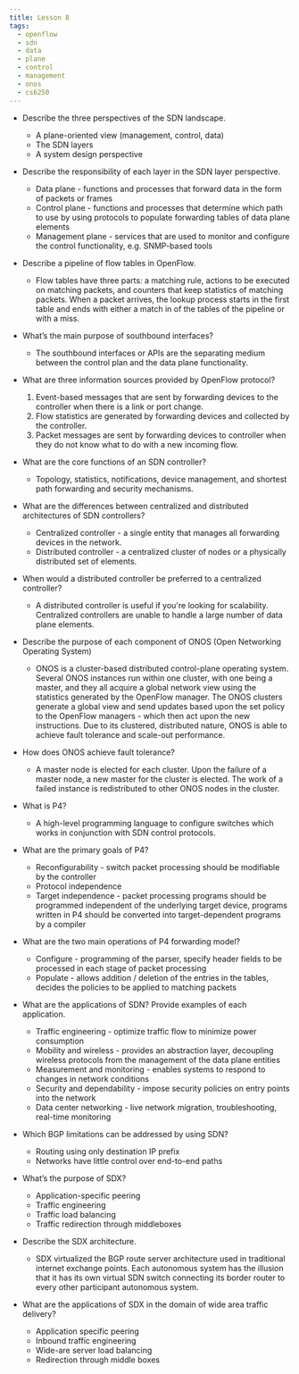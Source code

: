 ```yaml
---
title: Lesson 8
tags:
  - openflow
  - sdn
  - data
  - plane
  - control
  - management
  - onos
  - cs6250
---
```


- Describe the three perspectives of the SDN landscape.

  - A plane-oriented view (management, control, data)
  - The SDN layers
  - A system design perspective

- Describe the responsibility of each layer in the SDN layer perspective.

  - Data plane - functions and processes that forward data in the form of packets or frames
  - Control plane - functions and processes that determine which path to use by using protocols to
    populate forwarding tables of data plane elements
  - Management plane - services that are used to monitor and configure the control functionality,
    e.g. SNMP-based tools

- Describe a pipeline of flow tables in OpenFlow.

  - Flow tables have three parts: a matching rule, actions to be executed on matching packets, and
    counters that keep statistics of matching packets. When a packet arrives, the lookup process
    starts in the first table and ends with either a match in of the tables of the pipeline or with
    a miss.

- What’s the main purpose of southbound interfaces?

  - The southbound interfaces or APIs are the separating medium between the control plan and the
    data plane functionality.

- What are three information sources provided by OpenFlow protocol?

  1. Event-based messages that are sent by forwarding devices to the controller when there is a link
     or port change.
  2. Flow statistics are generated by forwarding devices and collected by the controller.
  3. Packet messages are sent by forwarding devices to controller when they do not know what to do
     with a new incoming flow.

- What are the core functions of an SDN controller?

  - Topology, statistics, notifications, device management, and shortest path forwarding and
    security mechanisms.

- What are the differences between centralized and distributed architectures of SDN controllers?

  - Centralized controller - a single entity that manages all forwarding devices in the network.
  - Distributed controller - a centralized cluster of nodes or a physically distributed set of
    elements.

- When would a distributed controller be preferred to a centralized controller?

  - A distributed controller is useful if you're looking for scalability. Centralized controllers
    are unable to handle a large number of data plane elements.

- Describe the purpose of each component of ONOS (Open Networking Operating System)

  - ONOS is a cluster-based distributed control-plane operating system. Several ONOS instances run
    within one cluster, with one being a master, and they all acquire a global network view using
    the statistics generated by the OpenFlow manager. The ONOS clusters generate a global view and
    send updates based upon the set policy to the OpenFlow managers - which then act upon the new
    instructions. Due to its clustered, distributed nature, ONOS is able to achieve fault tolerance
    and scale-out performance.

- How does ONOS achieve fault tolerance?

  - A master node is elected for each cluster. Upon the failure of a master node, a new master for
    the cluster is elected. The work of a failed instance is redistributed to other ONOS nodes in
    the cluster.

- What is P4?

  - A high-level programming language to configure switches which works in conjunction with SDN
    control protocols.

- What are the primary goals of P4?

  - Reconfigurability - switch packet processing should be modifiable by the controller
  - Protocol independence
  - Target independence - packet processing programs should be programmed independent of the
    underlying target device, programs written in P4 should be converted into target-dependent
    programs by a compiler

- What are the two main operations of P4 forwarding model?

  - Configure - programming of the parser, specify header fields to be processed in each stage of
    packet processing
  - Populate - allows addition / deletion of the entries in the tables, decides the policies to be
    applied to matching packets

- What are the applications of SDN? Provide examples of each application.

  - Traffic engineering - optimize traffic flow to minimize power consumption
  - Mobility and wireless - provides an abstraction layer, decoupling wireless protocols from the
    management of the data plane entities
  - Measurement and monitoring - enables systems to respond to changes in network conditions
  - Security and dependability - impose security policies on entry points into the network
  - Data center networking - live network migration, troubleshooting, real-time monitoring

- Which BGP limitations can be addressed by using SDN?

  - Routing using only destination IP prefix
  - Networks have little control over end-to-end paths

- What’s the purpose of SDX?

  - Application-specific peering
  - Traffic engineering
  - Traffic load balancing
  - Traffic redirection through middleboxes

- Describe the SDX architecture.

  - SDX virtualized the BGP route server architecture used in traditional internet exchange points.
    Each autonomous system has the illusion that it has its own virtual SDN switch connecting its
    border router to every other participant autonomous system.

- What are the applications of SDX in the domain of wide area traffic delivery?

  - Application specific peering
  - Inbound traffic engineering
  - Wide-are server load balancing
  - Redirection through middle boxes
